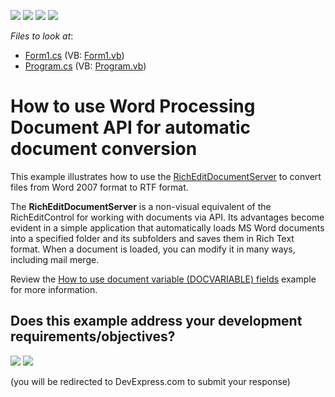 <!-- default badges list -->
![](https://img.shields.io/endpoint?url=https://codecentral.devexpress.com/api/v1/VersionRange/128608445/11.1.4%2B)
[![](https://img.shields.io/badge/Open_in_DevExpress_Support_Center-FF7200?style=flat-square&logo=DevExpress&logoColor=white)](https://supportcenter.devexpress.com/ticket/details/E3112)
[![](https://img.shields.io/badge/📖_How_to_use_DevExpress_Examples-e9f6fc?style=flat-square)](https://docs.devexpress.com/GeneralInformation/403183)
[![](https://img.shields.io/badge/💬_Leave_Feedback-feecdd?style=flat-square)](#does-this-example-address-your-development-requirementsobjectives)
<!-- default badges end -->
<!-- default file list -->
*Files to look at*:

* [Form1.cs](./CS/DocumentServerExample/Form1.cs) (VB: [Form1.vb](./VB/DocumentServerExample/Form1.vb))
* [Program.cs](./CS/DocumentServerExample/Program.cs) (VB: [Program.vb](./VB/DocumentServerExample/Program.vb))
<!-- default file list end -->
# How to use Word Processing Document API for automatic document conversion


This example illustrates how to use the [RichEditDocumentServer](https://documentation.devexpress.com/CoreLibraries/DevExpress.XtraRichEdit.RichEditDocumentServer.class) to convert files from Word 2007 format to RTF format.

The **RichEditDocumentServer** is a non-visual equivalent of the RichEditControl for working with documents via API. Its advantages become evident in a simple application that automatically loads MS Word documents into a specified folder and its subfolders and saves them in Rich Text format. When a document is loaded, you can modify it in many ways, including mail merge.

Review the [How to use document variable (DOCVARIABLE) fields](https://github.com/DevExpress-Examples/how-to-use-document-variable-docvariable-fields-e3099) example for more information.
<!-- feedback -->
## Does this example address your development requirements/objectives?

[<img src="https://www.devexpress.com/support/examples/i/yes-button.svg"/>](https://www.devexpress.com/support/examples/survey.xml?utm_source=github&utm_campaign=word-document-api-automatic-document-conversion-on-web-server&~~~was_helpful=yes) [<img src="https://www.devexpress.com/support/examples/i/no-button.svg"/>](https://www.devexpress.com/support/examples/survey.xml?utm_source=github&utm_campaign=word-document-api-automatic-document-conversion-on-web-server&~~~was_helpful=no)

(you will be redirected to DevExpress.com to submit your response)
<!-- feedback end -->
